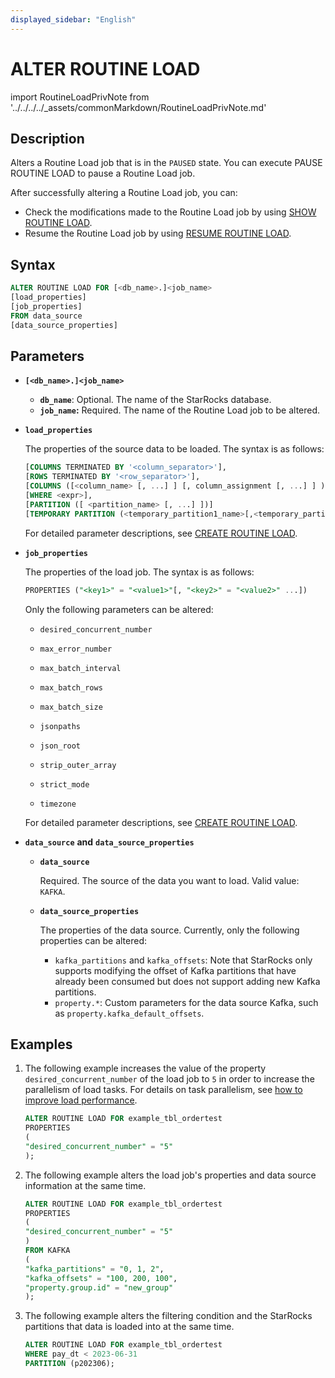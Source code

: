 ```yaml
---
displayed_sidebar: "English"
---
```


# ALTER ROUTINE LOAD

import RoutineLoadPrivNote from '../../../../_assets/commonMarkdown/RoutineLoadPrivNote.md'

## Description

Alters a Routine Load job that is in the `PAUSED` state. You can execute PAUSE ROUTINE LOAD to pause a Routine Load job.

After successfully altering a Routine Load job, you can:

- Check the modifications made to the Routine Load job by using [SHOW ROUTINE LOAD](SHOW_ROUTINE_LOAD.md).
- Resume the Routine Load job by using [RESUME ROUTINE LOAD](RESUME_ROUTINE_LOAD.md).

<RoutineLoadPrivNote />

## Syntax

```SQL
ALTER ROUTINE LOAD FOR [<db_name>.]<job_name>
[load_properties]
[job_properties]
FROM data_source
[data_source_properties]
```

## Parameters

- **`[<db_name>.]<job_name>`**
  - **`db_name`**: Optional. The name of the StarRocks database.
  - **`job_name`:** Required. The name of the Routine Load job to be altered.
- **`load_properties`**

   The properties of the source data to be loaded. The syntax is as follows:

   ```SQL
   [COLUMNS TERMINATED BY '<column_separator>'],
   [ROWS TERMINATED BY '<row_separator>'],
   [COLUMNS ([<column_name> [, ...] ] [, column_assignment [, ...] ] )],
   [WHERE <expr>],
   [PARTITION ([ <partition_name> [, ...] ])]
   [TEMPORARY PARTITION (<temporary_partition1_name>[,<temporary_partition2_name>,...])]
   ```

   For detailed parameter descriptions, see [CREATE ROUTINE LOAD](CREATE_ROUTINE_LOAD.md#load_properties).

- **`job_properties`**

  The properties of the load job. The syntax is as follows:

  ```SQL
  PROPERTIES ("<key1>" = "<value1>"[, "<key2>" = "<value2>" ...])
  ```

  Only the following parameters can be altered:

  - `desired_concurrent_number`

  - `max_error_number`

  - `max_batch_interval`

  - `max_batch_rows`

  - `max_batch_size`

  - `jsonpaths`

  - `json_root`

  - `strip_outer_array`

  - `strict_mode`

  - `timezone`

  For detailed parameter descriptions, see [CREATE ROUTINE LOAD](CREATE_ROUTINE_LOAD.md#job_properties).

- **`data_source`** **and** **`data_source_properties`**

  - **`data_source`**

    Required. The source of the data you want to load. Valid value: `KAFKA`.

  - **`data_source_properties`**

    The properties of the data source. Currently, only the following properties can be altered:
    - `kafka_partitions` and `kafka_offsets`: Note that StarRocks only supports modifying the offset of Kafka partitions that have already been consumed but does not support adding new Kafka partitions.
    - `property.*`: Custom parameters for the data source Kafka, such as `property.kafka_default_offsets`.

## Examples

1. The following example increases the value of the property `desired_concurrent_number` of the load job to `5` in order to increase the parallelism of load tasks. For details on task parallelism, see [how to improve load performance](../../../../faq/loading/Routine_load_faq.md#how-can-i-improve-loading-performance).

   ```SQL
   ALTER ROUTINE LOAD FOR example_tbl_ordertest
   PROPERTIES
   (
   "desired_concurrent_number" = "5"
   );
   ```

2. The following example alters the load job's properties and data source information at the same time.

   ```SQL
   ALTER ROUTINE LOAD FOR example_tbl_ordertest
   PROPERTIES
   (
   "desired_concurrent_number" = "5"
   )
   FROM KAFKA
   (
   "kafka_partitions" = "0, 1, 2",
   "kafka_offsets" = "100, 200, 100",
   "property.group.id" = "new_group"
   );
   ```

3. The following example alters the filtering condition and the StarRocks partitions that data is loaded into at the same time.

   ```SQL
   ALTER ROUTINE LOAD FOR example_tbl_ordertest
   WHERE pay_dt < 2023-06-31
   PARTITION (p202306);
   ```

